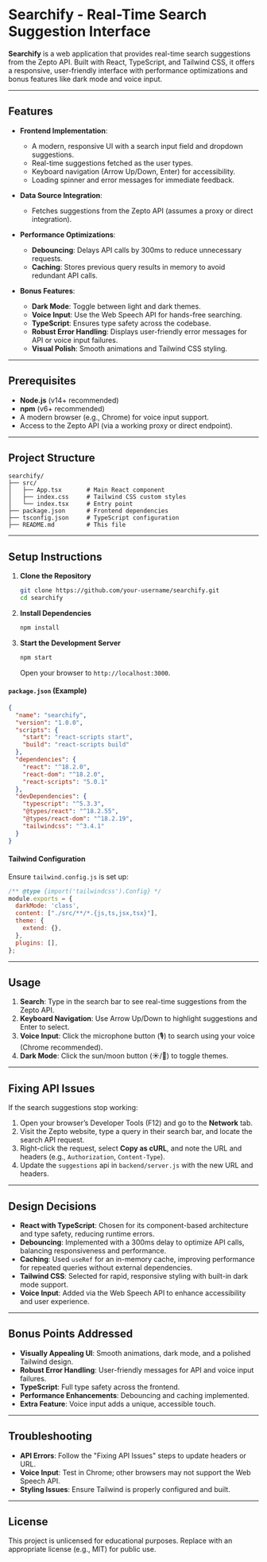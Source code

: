 # Searchify - Real-Time Search Suggestion Interface

**Searchify** is a web application that provides real-time search suggestions from the Zepto API. Built with React, TypeScript, and Tailwind CSS, it offers a responsive, user-friendly interface with performance optimizations and bonus features like dark mode and voice input.

---

## Features

- **Frontend Implementation**:
  - A modern, responsive UI with a search input field and dropdown suggestions.
  - Real-time suggestions fetched as the user types.
  - Keyboard navigation (Arrow Up/Down, Enter) for accessibility.
  - Loading spinner and error messages for immediate feedback.

- **Data Source Integration**:
  - Fetches suggestions from the Zepto API (assumes a proxy or direct integration).

- **Performance Optimizations**:
  - **Debouncing**: Delays API calls by 300ms to reduce unnecessary requests.
  - **Caching**: Stores previous query results in memory to avoid redundant API calls.

- **Bonus Features**:
  - **Dark Mode**: Toggle between light and dark themes.
  - **Voice Input**: Use the Web Speech API for hands-free searching.
  - **TypeScript**: Ensures type safety across the codebase.
  - **Robust Error Handling**: Displays user-friendly error messages for API or voice input failures.
  - **Visual Polish**: Smooth animations and Tailwind CSS styling.

---

## Prerequisites

- **Node.js** (v14+ recommended)
- **npm** (v6+ recommended)
- A modern browser (e.g., Chrome) for voice input support.
- Access to the Zepto API (via a working proxy or direct endpoint).

---

## Project Structure

```
searchify/
├── src/
│   ├── App.tsx       # Main React component
│   ├── index.css     # Tailwind CSS custom styles
│   └── index.tsx     # Entry point
├── package.json      # Frontend dependencies
├── tsconfig.json     # TypeScript configuration
├── README.md         # This file
```

---

## Setup Instructions

1. **Clone the Repository**
   ```bash
   git clone https://github.com/your-username/searchify.git
   cd searchify
   ```

2. **Install Dependencies**
   ```bash
   npm install
   ```

3. **Start the Development Server**
   ```bash
   npm start
   ```
   Open your browser to `http://localhost:3000`.

#### `package.json` (Example)
```json
{
  "name": "searchify",
  "version": "1.0.0",
  "scripts": {
    "start": "react-scripts start",
    "build": "react-scripts build"
  },
  "dependencies": {
    "react": "^18.2.0",
    "react-dom": "^18.2.0",
    "react-scripts": "5.0.1"
  },
  "devDependencies": {
    "typescript": "^5.3.3",
    "@types/react": "^18.2.55",
    "@types/react-dom": "^18.2.19",
    "tailwindcss": "^3.4.1"
  }
}
```

#### Tailwind Configuration
Ensure `tailwind.config.js` is set up:
```javascript
/** @type {import('tailwindcss').Config} */
module.exports = {
  darkMode: 'class',
  content: ["./src/**/*.{js,ts,jsx,tsx}"],
  theme: {
    extend: {},
  },
  plugins: [],
};
```

---

## Usage

1. **Search**: Type in the search bar to see real-time suggestions from the Zepto API.
2. **Keyboard Navigation**: Use Arrow Up/Down to highlight suggestions and Enter to select.
3. **Voice Input**: Click the microphone button (🎙️) to search using your voice (Chrome recommended).
4. **Dark Mode**: Click the sun/moon button (☀️/🌙) to toggle themes.

---

## Fixing API Issues

If the search suggestions stop working:
1. Open your browser’s Developer Tools (F12) and go to the **Network** tab.
2. Visit the Zepto website, type a query in their search bar, and locate the search API request.
3. Right-click the request, select **Copy as cURL**, and note the URL and headers (e.g., `Authorization`, `Content-Type`).
4. Update the `suggestions` api in `backend/server.js` with the new URL and headers.

---

## Design Decisions

- **React with TypeScript**: Chosen for its component-based architecture and type safety, reducing runtime errors.
- **Debouncing**: Implemented with a 300ms delay to optimize API calls, balancing responsiveness and performance.
- **Caching**: Used `useRef` for an in-memory cache, improving performance for repeated queries without external dependencies.
- **Tailwind CSS**: Selected for rapid, responsive styling with built-in dark mode support.
- **Voice Input**: Added via the Web Speech API to enhance accessibility and user experience.

---

## Bonus Points Addressed

- **Visually Appealing UI**: Smooth animations, dark mode, and a polished Tailwind design.
- **Robust Error Handling**: User-friendly messages for API and voice input failures.
- **TypeScript**: Full type safety across the frontend.
- **Performance Enhancements**: Debouncing and caching implemented.
- **Extra Feature**: Voice input adds a unique, accessible touch.

---

## Troubleshooting

- **API Errors**: Follow the "Fixing API Issues" steps to update headers or URL.
- **Voice Input**: Test in Chrome; other browsers may not support the Web Speech API.
- **Styling Issues**: Ensure Tailwind is properly configured and built.

---

## License

This project is unlicensed for educational purposes. Replace with an appropriate license (e.g., MIT) for public use.


